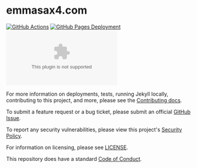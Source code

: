 # emmasax4.com

[![GitHub Actions](https://img.shields.io/github/workflow/status/emmasax4/emmasax4.com/Build,%20Test,%20and%20Deploy/main?label=github%20actions%20workflow)](https://github.com/emmasax4/emmasax4.com/actions?query=workflow%3A%22Build%2C+Test%2C+and+Deploy%22)
[![GitHub Pages Deployment](https://img.shields.io/github/deployments/emmasax4/emmasax4.com/github-pages?label=github%20pages%20deployment)](https://github.com/emmasax4/emmasax4.com/deployments)
[![Code Climate Maintainability](https://img.shields.io/codeclimate/maintainability/emmasax4/emmasax4.com?label=code%20climate%20maintainability)](https://codeclimate.com/github/emmasax4/emmasax4.com/maintainability)

For more information on deployments, tests, running Jekyll locally, contributing to this project, and more, please see the  [Contributing docs](https://github.com/emmasax4/emmasax4.com/blob/main/.github/contributing.md).

To submit a feature request or a bug ticket, please submit an official [GitHub Issue](https://github.com/emmasax4/emmasax4.com/issues/new).

To report any security vulnerabilities, please view this project's [Security Policy](https://github.com/emmasax4/emmasax4.com/security/policy).

For information on licensing, please see [LICENSE](https://github.com/emmasax4/emmasax4.com/blob/main/LICENSE).

This repository does have a standard [Code of Conduct](https://github.com/emmasax4/emmasax4.com/blob/main/.github/code_of_conduct.md).
